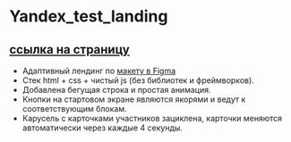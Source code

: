 # Yandex_test_landing

## [ссылка на страницу](https://chess-club-zaryanov.netlify.app/)

- Адаптивный лендинг по [макету в Figma](https://www.figma.com/file/mbUi7prsyinFITFz5Rmzy8/%D0%94%D0%B8%D0%B7%D0%B0%D0%B9%D0%BD-%D0%B4%D0%BB%D1%8F-%D0%B2%D0%B5%D1%80%D1%81%D1%82%D0%BA%D0%B8-%7C-%D0%A2%D0%B5%D1%81%D1%82%D0%BE%D0%B2%D1%8B%D0%B9-%D0%BB%D0%B5%D0%BD%D0%B4%D0%B8%D0%BD%D0%B3?type=design&node-id=69-1068&mode=design&t=zdAAkvjm3MUbmQRt-0)
- Стек html + css + чистый js (без библиотек и фреймворков).
- Добавлена бегущая строка и простая анимация.
- Кнопки на стартовом экране являются якорями и ведут к соответствующим блокам.
- Карусель с карточками участников зациклена, карточки меняются автоматически через каждые 4 секунды.
